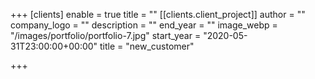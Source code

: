 +++
[clients]
enable = true
title = ""
[[clients.client_project]]
author = ""
company_logo = ""
description = ""
end_year = ""
image_webp = "/images/portfolio/portfolio-7.jpg"
start_year = "2020-05-31T23:00:00+00:00"
title = "new_customer"

+++
